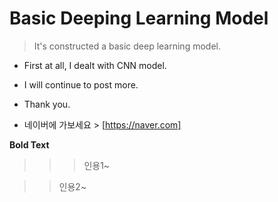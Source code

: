 # Basic Deeping Learning Model

> It's constructed a basic deep learning model.

* First at all, I dealt with CNN model.
* I will continue to post more.
* Thank you.

* 네이버에 가보세요 > [https://naver.com]

****Bold Text****

>>>인용1~

>>인용2~
